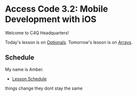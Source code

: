 # Access Code 3.2: Mobile Development with iOS

Welcome to C4Q Headquarters!

Today's lesson is on [Optionals](/lessons/optionals). 
Tomorrow's lesson is on [Arrays](/lessons/arrays). 

## Schedule

My name is Amber.

- [Lesson Schedule](schedule.md)

things change they dont stay the same